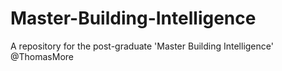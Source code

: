 # Master-Building-Intelligence
A repository for the post-graduate 'Master Building Intelligence' @ThomasMore
